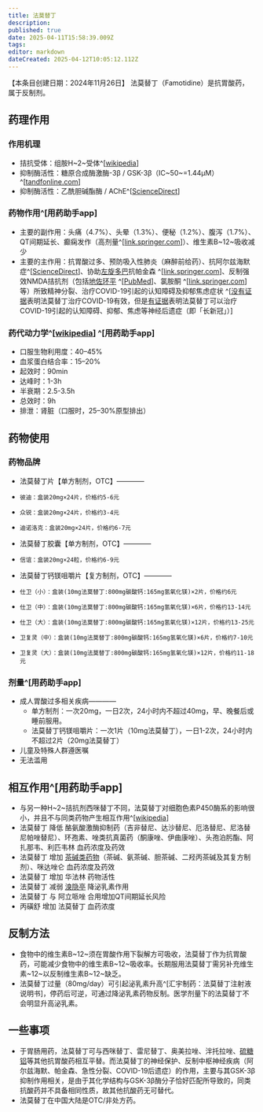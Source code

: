 ```yaml
---
title: 法莫替丁
description: 
published: true
date: 2025-04-11T15:58:39.009Z
tags: 
editor: markdown
dateCreated: 2025-04-12T10:05:12.112Z
---
```


【本条目创建日期：2024年11月26日】
法莫替丁（Famotidine）是抗胃酸药，属于反制剂。
## 药理作用
### 作用机理
- 拮抗受体：组胺H~2~受体^[[wikipedia](https://en.wikipedia.org/wiki/Famotidine#Mechanism_of_action)]
- 抑制酶活性：糖原合成酶激酶-3β / GSK-3β（IC~50~=1.44μM）^[[tandfonline.com](https://www.tandfonline.com/doi/10.3109/14756366.2012.672413)]
- 抑制酶活性：乙酰胆碱酯酶 / AChE^[[ScienceDirect](https://www.sciencedirect.com/science/article/abs/pii/S0166432824004261)]
### 药物作用^[用药助手app]
- 主要的副作用：头痛（4.7%）、头晕（1.3%）、便秘（1.2%）、腹泻（1.7%）、QT间期延长、癫痫发作（高剂量^[[link.springer.com](https://link.springer.com/article/10.1007/s12035-024-04003-z#Sec12)]）、维生素B~12~吸收减少
- 主要的主作用：抗胃酸过多、预防吸入性肺炎（麻醉前给药）、抗阿尔兹海默症^[[ScienceDirect](https://www.sciencedirect.com/science/article/abs/pii/S0166432824004261)]、协助[左旋多巴](/drug/多巴丝肼)抗帕金森 ^[[link.springer.com](https://link.springer.com/article/10.1007/s12035-024-04003-z#Sec12)]、反制强效NMDA拮抗剂（包括[地佐环平](/drug/MK-801) ^[[PubMed](https://pubmed.ncbi.nlm.nih.gov/31563592/)]、氯胺酮 ^[[link.springer.com](https://link.springer.com/article/10.1007/s12035-024-04003-z#Sec12)]等）所致精神分裂、治疗COVID-19引起的认知障碍及抑郁焦虑症状 ^[[没有证据](https://www.journalofinfection.com/article/S0163-4453(22)00683-1/fulltext)表明法莫替丁治疗COVID-19有效，但是[有证据](https://psychopharmacologyinstitute.com/section/famotidine-for-covid-19-brain-fog-a-promising-treatment-option-2801-5691)表明法莫替丁可以治疗COVID-19引起的认知障碍、抑郁、焦虑等神经后遗症（即「长新冠」）]
### 药代动力学^[[wikipedia](https://en.wikipedia.org/wiki/Famotidine)] ^[用药助手app]
- 口服生物利用度：40–45%
- 血浆蛋白结合率：15–20%
- 起效时：90min
- 达峰时：1-3h
- 半衰期：2.5-3.5h
- 总效时：9h
- 排泄：肾脏（口服时，25–30%原型排出）
## 药物使用
### 药物品牌
- 法莫替丁片【单方制剂，OTC】————
-     彼迪：盒装20mg×24片，价格约5-6元
-     众锐：盒装20mg×24片，价格约3-4元
-     迪诺洛克：盒装20mg×24片，价格约6-7元
- 法莫替丁胶囊【单方制剂，OTC】————
-     信谊：盒装20mg×24粒，价格约6-9元
- 法莫替丁钙镁咀嚼片【复方制剂，OTC】————
-     仕卫（小）：盒装(10mg法莫替丁:800mg碳酸钙:165mg氢氧化镁)×2片，价格约6元
-     仕卫（中）：盒装(10mg法莫替丁:800mg碳酸钙:165mg氢氧化镁)×6片，价格约13-14元
-     仕卫（大）：盒装(10mg法莫替丁:800mg碳酸钙:165mg氢氧化镁)×12片，价格约13-25元
-     卫复灵（中）：盒装(10mg法莫替丁:800mg碳酸钙:165mg氢氧化镁)×6片，价格约7-10元
-     卫复灵（大）：盒装(10mg法莫替丁:800mg碳酸钙:165mg氢氧化镁)×12片，价格约11-18元
### 剂量^[用药助手app]
- 成人胃酸过多相关疾病————
  - 单方制剂：一次20mg，一日2次，24小时内不超过40mg，早、晚餐后或睡前服用。
  - 法莫替丁钙镁咀嚼片：一次1片（10mg法莫替丁），一日1-2次，24小时内不超过2片（20mg法莫替丁）
- 儿童及特殊人群遵医嘱
- 无法滥用
## 相互作用^[用药助手app]
- 与另一种H~2~拮抗剂西咪替丁不同，法莫替丁对细胞色素P450酶系的影响很小，并且不与同类药物产生相互作用^[[wikipedia](https://en.wikipedia.org/wiki/Famotidine#Interactions)]
- 法莫替丁 降低 酪氨酸激酶抑制药（吉非替尼、达沙替尼、厄洛替尼、尼洛替尼帕唑替尼）、环孢素、唑类抗真菌药（酮康唑、伊曲康唑）、头孢泊肟酯、阿扎那韦、利匹韦林 血药浓度及药效
- 法莫替丁 增加 [茶碱类药物](/drug/茶碱类药物)（茶碱、氨茶碱、胆茶碱、二羟丙茶碱及其复方制剂）、咪达唑仑 血药浓度及药效
- 法莫替丁 增加 华法林 药物活性
- 法莫替丁 减弱 [溴隐亭](/drug/溴隐亭) 降泌乳素作用
- 法莫替丁 与 阿立哌唑 合用增加QT间期延长风险
- 丙磺舒 增加 法莫替丁 血药浓度
## 反制方法
- 食物中的维生素B~12~须在胃酸作用下裂解方可吸收，法莫替丁作为抗胃酸药，可能减少食物中的维生素B~12~吸收率。长期服用法莫替丁需另补充维生素~12~以反制维生素B~12~缺乏。
- 法莫替丁过量（80mg/day）可引起泌乳素升高^[汇宇制药：法莫替丁注射液说明书]，停药后可逆，可通过降泌乳素药物反制。医学剂量下的法莫替丁不会明显升高泌乳素。
## 一些事项
- 于胃肠用药，法莫替丁可与西咪替丁、雷尼替丁、奥美拉唑、泮托拉唑、[硫糖铝](/drug/硫糖铝)等其他抗胃酸药相互平替。而法莫替丁的神经保护、反制中枢神经疾病（阿尔兹海默、帕金森、急性分裂、COVID-19后遗症）的作用，主要与其GSK-3β抑制作用相关，是由于其化学结构与GSK-3β酶分子恰好匹配所导致的，同类抗酸药并不具备相同性质，故其他抗酸药无可替代。
- 法莫替丁在中国大陆是OTC/非处方药。
